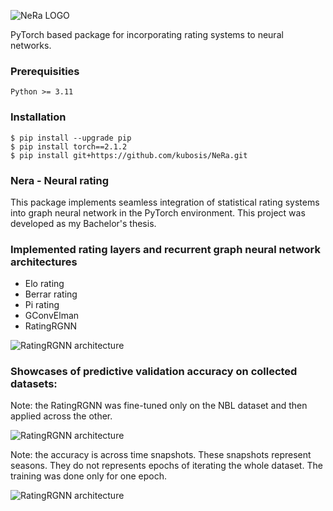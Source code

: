 ![NeRa LOGO](./docs/logo_plus_text.png)

PyTorch based package for incorporating rating systems to neural networks.

### Prerequisities

```
Python >= 3.11
```

### Installation

```commandline
$ pip install --upgrade pip
$ pip install torch==2.1.2
$ pip install git+https://github.com/kubosis/NeRa.git
```

### Nera - Neural rating

This package implements seamless integration of statistical rating systems into graph neural network in the PyTorch environment.
This project was developed as my Bachelor's thesis.

### Implemented rating layers and recurrent graph neural network architectures

- Elo rating
- Berrar rating
- Pi rating 
- GConvElman
- RatingRGNN

![RatingRGNN architecture](./docs/img/ratingRGNN.svg)


### Showcases of predictive validation accuracy on collected datasets:

Note: the RatingRGNN was fine-tuned only on the NBL dataset and then applied across the other.

![RatingRGNN architecture](./docs/img/validation.png)

Note: the accuracy is across time snapshots. These snapshots represent seasons. They do not represents epochs of iterating the whole dataset. The training was done only for one epoch.

![RatingRGNN architecture](./docs/img/train_val_acc.png)
